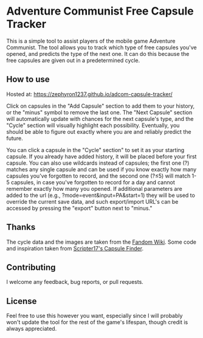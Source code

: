# Adventure Communist Free Capsule Tracker

This is a simple tool to assist players of the mobile game Adventure Communist.  The tool allows you to track which type of free capsules you've opened, and predicts the type of the next one.  It can do this because the free capsules are given out in a predetermined cycle.

## How to use

Hosted at: <https://zephyron1237.github.io/adcom-capsule-tracker/>

Click on capsules in the "Add Capsule" section to add them to your history, or the "minus" symbol to remove the last one.  The "Next Capsule" section will automatically update with chances for the next capsule's type, and the "Cycle" section will visually highlight each possibility.  Eventually, you should be able to figure out exactly where you are and reliably predict the future.

You can click a capsule in the "Cycle" section" to set it as your starting capsule.  If you already have added history, it will be placed before your first capsule.  You can also use wildcards instead of capsules; the first one (?) matches any single capsule and can be used if you know exactly how many capsules you've forgotten to record, and the second one (?≤5) will match 1-5 capsules, in case you've forgotten to record for a day and cannot remember exactly how many you opened.  If additional parameters are added to the url (e.g., ?mode=event&input=PA&start=1) they will be used to override the current save data, and such export/import URL's can be accessed by pressing the "export" button next to "minus."

## Thanks

The cycle data and the images are taken from the [Fandom Wiki](https://adventurecommunist.fandom.com/wiki/Free_capsules).  Some code and inspiration taken from [Scripter17's Capsule Finder](https://github.com/scripter17/adcomm-capsule-finder/).

## Contributing

I welcome any feedback, bug reports, or pull requests.

## License

Feel free to use this however you want, especially since I will probably won't update the tool for the rest of the game's lifespan, though credit is always appreciated.
